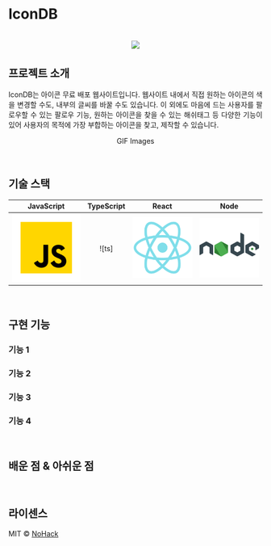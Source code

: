 # IconDB

<p align="center">
  <br>
  <img src="./images/common/logo-sample.jpeg">
  <br>
</p>


## 프로젝트 소개

<p align="justify">
IconDB는 아이콘 무료 배포 웹사이트입니다. 웹사이트 내에서 직접 원하는 아이콘의 색을 변경할 수도, 내부의 글씨를 바꿀 수도 있습니다. 이 외에도 마음에 드는 사용자를 팔로우할 수 있는 팔로우 기능, 원하는 아이콘을 찾을 수 있는 해쉬태그 등 다양한 기능이 있어 사용자의 목적에 가장 부합하는 아이콘을 찾고, 제작할 수 있습니다.
</p>

<p align="center">
GIF Images
</p>

<br>

## 기술 스택

| JavaScript | TypeScript |  React   |  Node   |
| :--------: | :--------: | :------: | :-----: |
|   ![js]    |   ![ts]    | ![react] | ![node] |

<br>

## 구현 기능

### 기능 1

### 기능 2

### 기능 3

### 기능 4

<br>

## 배운 점 & 아쉬운 점

<p align="justify">

</p>

<br>

## 라이센스

MIT &copy; [NoHack](mailto:lbjp114@gmail.com)

<!-- Stack Icon Refernces -->

[js]: /client/public/javascript.svg
[css]: /client/public/css.svg
[react]: /client/public/react.svg
[node]: /client/public/node.svg
